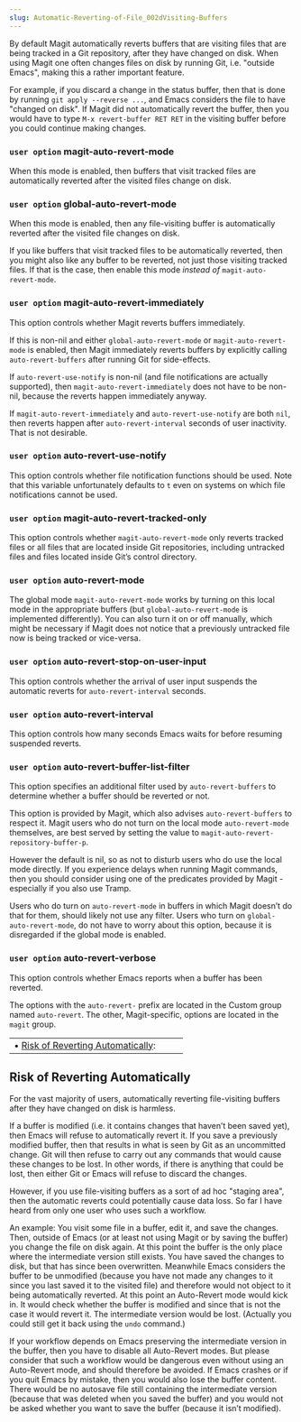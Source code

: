 ```yaml
---
slug: Automatic-Reverting-of-File_002dVisiting-Buffers
---
```


By default Magit automatically reverts buffers that are visiting files that are being tracked in a Git repository, after they have changed on disk. When using Magit one often changes files on disk by running Git, i.e. "outside Emacs", making this a rather important feature.

For example, if you discard a change in the status buffer, then that is done by running `git apply --reverse ...`, and Emacs considers the file to have "changed on disk". If Magit did not automatically revert the buffer, then you would have to type `M-x revert-buffer RET RET` in the visiting buffer before you could continue making changes.

### <span className="tag useroption">`user option`</span> **magit-auto-revert-mode**

When this mode is enabled, then buffers that visit tracked files are automatically reverted after the visited files change on disk.

### <span className="tag useroption">`user option`</span> **global-auto-revert-mode**

When this mode is enabled, then any file-visiting buffer is automatically reverted after the visited file changes on disk.

If you like buffers that visit tracked files to be automatically reverted, then you might also like any buffer to be reverted, not just those visiting tracked files. If that is the case, then enable this mode *instead of* `magit-auto-revert-mode`.

### <span className="tag useroption">`user option`</span> **magit-auto-revert-immediately**

This option controls whether Magit reverts buffers immediately.

If this is non-nil and either `global-auto-revert-mode` or `magit-auto-revert-mode` is enabled, then Magit immediately reverts buffers by explicitly calling `auto-revert-buffers` after running Git for side-effects.

If `auto-revert-use-notify` is non-nil (and file notifications are actually supported), then `magit-auto-revert-immediately` does not have to be non-nil, because the reverts happen immediately anyway.

If `magit-auto-revert-immediately` and `auto-revert-use-notify` are both `nil`, then reverts happen after `auto-revert-interval` seconds of user inactivity. That is not desirable.

### <span className="tag useroption">`user option`</span> **auto-revert-use-notify**

This option controls whether file notification functions should be used. Note that this variable unfortunately defaults to `t` even on systems on which file notifications cannot be used.

### <span className="tag useroption">`user option`</span> **magit-auto-revert-tracked-only**

This option controls whether `magit-auto-revert-mode` only reverts tracked files or all files that are located inside Git repositories, including untracked files and files located inside Git’s control directory.

### <span className="tag useroption">`user option`</span> **auto-revert-mode**

The global mode `magit-auto-revert-mode` works by turning on this local mode in the appropriate buffers (but `global-auto-revert-mode` is implemented differently). You can also turn it on or off manually, which might be necessary if Magit does not notice that a previously untracked file now is being tracked or vice-versa.

### <span className="tag useroption">`user option`</span> **auto-revert-stop-on-user-input**

This option controls whether the arrival of user input suspends the automatic reverts for `auto-revert-interval` seconds.

### <span className="tag useroption">`user option`</span> **auto-revert-interval**

This option controls how many seconds Emacs waits for before resuming suspended reverts.

### <span className="tag useroption">`user option`</span> **auto-revert-buffer-list-filter**

This option specifies an additional filter used by `auto-revert-buffers` to determine whether a buffer should be reverted or not.

This option is provided by Magit, which also advises `auto-revert-buffers` to respect it. Magit users who do not turn on the local mode `auto-revert-mode` themselves, are best served by setting the value to `magit-auto-revert-repository-buffer-p`.

However the default is nil, so as not to disturb users who do use the local mode directly. If you experience delays when running Magit commands, then you should consider using one of the predicates provided by Magit - especially if you also use Tramp.

Users who do turn on `auto-revert-mode` in buffers in which Magit doesn’t do that for them, should likely not use any filter. Users who turn on `global-auto-revert-mode`, do not have to worry about this option, because it is disregarded if the global mode is enabled.

### <span className="tag useroption">`user option`</span> **auto-revert-verbose**

This option controls whether Emacs reports when a buffer has been reverted.

The options with the `auto-revert-` prefix are located in the Custom group named `auto-revert`. The other, Magit-specific, options are located in the `magit` group.

|                                                                       |    |    |
| :-------------------------------------------------------------------- | -- | :- |
| • [Risk of Reverting Automatically](Risk-of-Reverting-Automatically): |    |    |
## Risk of Reverting Automatically

For the vast majority of users, automatically reverting file-visiting buffers after they have changed on disk is harmless.

If a buffer is modified (i.e. it contains changes that haven’t been saved yet), then Emacs will refuse to automatically revert it. If you save a previously modified buffer, then that results in what is seen by Git as an uncommitted change. Git will then refuse to carry out any commands that would cause these changes to be lost. In other words, if there is anything that could be lost, then either Git or Emacs will refuse to discard the changes.

However, if you use file-visiting buffers as a sort of ad hoc "staging area", then the automatic reverts could potentially cause data loss. So far I have heard from only one user who uses such a workflow.

An example: You visit some file in a buffer, edit it, and save the changes. Then, outside of Emacs (or at least not using Magit or by saving the buffer) you change the file on disk again. At this point the buffer is the only place where the intermediate version still exists. You have saved the changes to disk, but that has since been overwritten. Meanwhile Emacs considers the buffer to be unmodified (because you have not made any changes to it since you last saved it to the visited file) and therefore would not object to it being automatically reverted. At this point an Auto-Revert mode would kick in. It would check whether the buffer is modified and since that is not the case it would revert it. The intermediate version would be lost. (Actually you could still get it back using the `undo` command.)

If your workflow depends on Emacs preserving the intermediate version in the buffer, then you have to disable all Auto-Revert modes. But please consider that such a workflow would be dangerous even without using an Auto-Revert mode, and should therefore be avoided. If Emacs crashes or if you quit Emacs by mistake, then you would also lose the buffer content. There would be no autosave file still containing the intermediate version (because that was deleted when you saved the buffer) and you would not be asked whether you want to save the buffer (because it isn’t modified).
